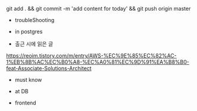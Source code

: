 

git add . && git commit -m 'add content for today' && git push origin master

- troubleShooting


- in postgres


- 출근 시에 읽은 글 

https://reoim.tistory.com/m/entry/AWS-%EC%9E%85%EC%82%AC-1%EB%8B%AC%EC%B0%A8-%EC%A0%81%EC%9D%91%EA%B8%B0-feat-Associate-Solutions-Architect

- must know 




- at DB 


- frontend



